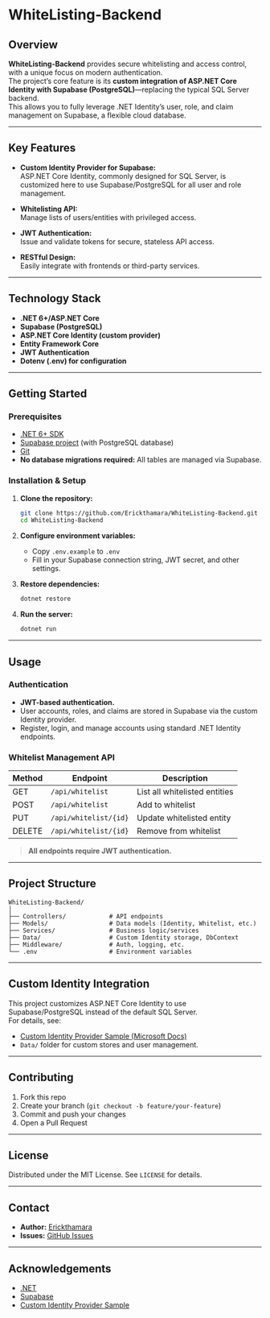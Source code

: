 # WhiteListing-Backend

## Overview

**WhiteListing-Backend** provides secure whitelisting and access control, with a unique focus on modern authentication.  
The project’s core feature is its **custom integration of ASP.NET Core Identity with Supabase (PostgreSQL)**—replacing the typical SQL Server backend.  
This allows you to fully leverage .NET Identity’s user, role, and claim management on Supabase, a flexible cloud database.

---

## Key Features

- **Custom Identity Provider for Supabase:**  
  ASP.NET Core Identity, commonly designed for SQL Server, is customized here to use Supabase/PostgreSQL for all user and role management.
- **Whitelisting API:**  
  Manage lists of users/entities with privileged access.
- **JWT Authentication:**  
  Issue and validate tokens for secure, stateless API access.

- **RESTful Design:**  
  Easily integrate with frontends or third-party services.

---

## Technology Stack

- **.NET 6+/ASP.NET Core**
- **Supabase (PostgreSQL)**
- **ASP.NET Core Identity (custom provider)**
- **Entity Framework Core**
- **JWT Authentication**
- **Dotenv (.env) for configuration**

---

## Getting Started

### Prerequisites

- [.NET 6+ SDK](https://dotnet.microsoft.com/download)
- [Supabase project](https://supabase.com/) (with PostgreSQL database)
- [Git](https://git-scm.com/)
- **No database migrations required:** All tables are managed via Supabase.

### Installation & Setup

1. **Clone the repository:**
   ```bash
   git clone https://github.com/Erickthamara/WhiteListing-Backend.git
   cd WhiteListing-Backend
   ```

2. **Configure environment variables:**
   - Copy `.env.example` to `.env`
   - Fill in your Supabase connection string, JWT secret, and other settings.

3. **Restore dependencies:**
   ```bash
   dotnet restore
   ```

4. **Run the server:**
   ```bash
   dotnet run
   ```

---

## Usage

### Authentication

- **JWT-based authentication.**
- User accounts, roles, and claims are stored in Supabase via the custom Identity provider.
- Register, login, and manage accounts using standard .NET Identity endpoints.

### Whitelist Management API

| Method | Endpoint                   | Description                          |
|--------|----------------------------|--------------------------------------|
| GET    | `/api/whitelist`           | List all whitelisted entities        |
| POST   | `/api/whitelist`           | Add to whitelist                     |
| PUT    | `/api/whitelist/{id}`      | Update whitelisted entity            |
| DELETE | `/api/whitelist/{id}`      | Remove from whitelist                |

> **All endpoints require JWT authentication.**

---

## Project Structure

```
WhiteListing-Backend/
│
├── Controllers/            # API endpoints
├── Models/                 # Data models (Identity, Whitelist, etc.)
├── Services/               # Business logic/services
├── Data/                   # Custom Identity storage, DbContext
├── Middleware/             # Auth, logging, etc.
└── .env                    # Environment variables
```

---

## Custom Identity Integration

This project customizes ASP.NET Core Identity to use Supabase/PostgreSQL instead of the default SQL Server.  
For details, see:

- [Custom Identity Provider Sample (Microsoft Docs)](https://github.com/dotnet/AspNetCore.Docs/tree/7db6835f0bbb75dfdedf31474736dac9b8ae9e82/aspnetcore/security/authentication/identity-custom-storage-providers/sample/CustomIdentityProviderSample)
- `Data/` folder for custom stores and user management.

---

## Contributing

1. Fork this repo
2. Create your branch (`git checkout -b feature/your-feature`)
3. Commit and push your changes
4. Open a Pull Request

---

## License

Distributed under the MIT License. See `LICENSE` for details.

---

## Contact

- **Author:** [Erickthamara](https://github.com/Erickthamara)
- **Issues:** [GitHub Issues](https://github.com/Erickthamara/WhiteListing-Backend/issues)

---

## Acknowledgements

- [.NET](https://dotnet.microsoft.com/)
- [Supabase](https://supabase.com/)
- [Custom Identity Provider Sample](https://github.com/dotnet/AspNetCore.Docs/tree/7db6835f0bbb75dfdedf31474736dac9b8ae9e82/aspnetcore/security/authentication/identity-custom-storage-providers/sample/CustomIdentityProviderSample)

